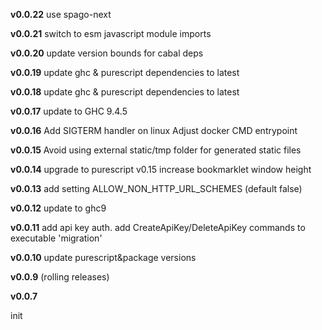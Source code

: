 __v0.0.22__
use spago-next

__v0.0.21__
switch to esm javascript module imports

__v0.0.20__
update version bounds for cabal deps
                                
__v0.0.19__
update ghc & purescript dependencies to latest

__v0.0.18__
update ghc & purescript dependencies to latest

__v0.0.17__
update to GHC 9.4.5

__v0.0.16__
Add SIGTERM handler on linux
Adjust docker CMD entrypoint 

__v0.0.15__
Avoid using external static/tmp folder for generated static files

__v0.0.14__
upgrade to purescript v0.15
increase bookmarklet window height

__v0.0.13__
add setting ALLOW_NON_HTTP_URL_SCHEMES (default false)

__v0.0.12__
update to ghc9

__v0.0.11__
add api key auth. 
add CreateApiKey/DeleteApiKey commands to executable 'migration' 

__v0.0.10__
update purescript&package versions

__v0.0.9__
(rolling releases)

__v0.0.7__

init
